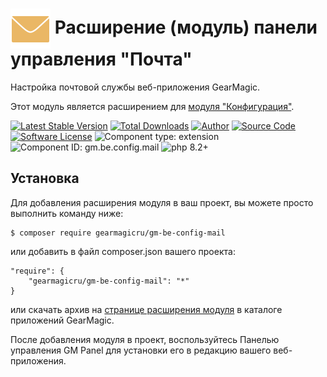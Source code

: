 # <img src="https://raw.githubusercontent.com/gearmagicru/gm-be-config-mail/refs/heads/master/assets/images/icon.svg" width="64px" height="64px" align="absmiddle"> Расширение (модуль) панели управления "Почта"

Настройка почтовой службы веб-приложения GearMagic.

Этот модуль является расширением для [модуля "Конфигурация"](https://github.com/gearmagicru/gm-be-config).

[![Latest Stable Version](https://img.shields.io/packagist/v/gearmagicru/gm-be-config-mail.svg)](https://packagist.org/packages/gearmagicru/gm-be-config-mail)
[![Total Downloads](https://img.shields.io/packagist/dt/gearmagicru/gm-be-config-mail.svg)](https://packagist.org/packages/gearmagicru/gm-be-config-mail)
[![Author](https://img.shields.io/badge/author-anton.tivonenko@gmail.com-blue.svg)](mailto:anton.tivonenko@gmail)
[![Source Code](https://img.shields.io/badge/source-gearmagicru/gm--be--config--mail-blue.svg)](https://github.com/gearmagicru/gm-be-config-mail)
[![Software License](https://img.shields.io/badge/license-MIT-brightgreen.svg)](https://github.com/gearmagicru/gm-be-config-mail/blob/master/LICENSE)
![Component type: extension](https://img.shields.io/badge/component%20type-extension-green.svg)
![Component ID: gm.be.config.mail](https://img.shields.io/badge/component%20id-gm.be.config.mail-green.svg)
![php 8.2+](https://img.shields.io/badge/php-min%208.2-red.svg)

## Установка

Для добавления расширения модуля в ваш проект, вы можете просто выполнить команду ниже:

```
$ composer require gearmagicru/gm-be-config-mail
```

или добавить в файл composer.json вашего проекта:
```
"require": {
    "gearmagicru/gm-be-config-mail": "*"
}
```
или скачать архив на [странице расширения модуля](https://apps.gearmagic.ru/component/gm-be-config-mail) в каталоге приложений GearMagic.

После добавления модуля в проект, воспользуйтесь Панелью управления GM Panel для установки его в редакцию вашего веб-приложения.

